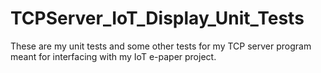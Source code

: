 # TCPServer_IoT_Display_Unit_Tests
These are my unit tests and some other tests for my TCP server program meant for interfacing with my IoT e-paper project.
